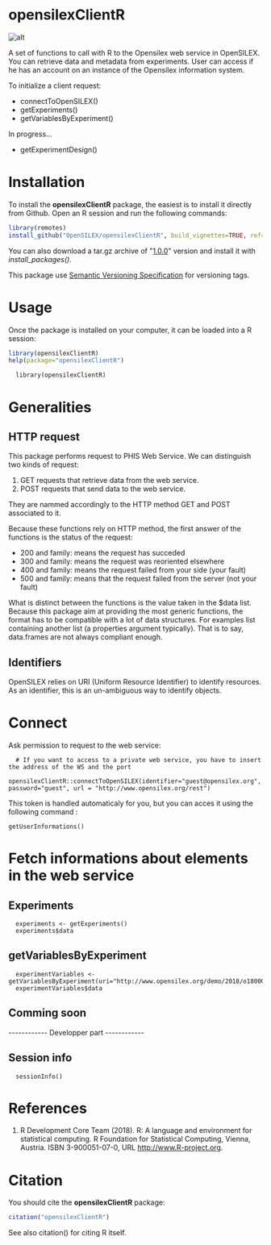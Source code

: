 # opensilexClientR

 ![alt](https://shields.io/badge/R%20tested%20versions-3.4%20--%204.0.2-blue)

A set of functions to call with R to the Opensilex web service in OpenSILEX. You can retrieve data and metadata from experiments. User can access if he has an account on an instance of the Opensilex information system.

To initialize a client request:

- connectToOpenSILEX()
- getExperiments()
- getVariablesByExperiment()

In progress...
- getExperimentDesign()

 
# Installation

To install the **opensilexClientR** package, the easiest is to install it directly from Github. Open an R session and run the following commands:

```R
library(remotes)
install_github("OpenSILEX/opensilexClientR", build_vignettes=TRUE, ref="1.0.0")
```

You can also download a tar.gz archive of "[1.0.0](https://github.com/OpenSILEX/opensilexClientR/tree/1.0.0)" version and install it with _install_packages()_.

This package use [Semantic Versioning Specification](https://semver.org/) for versioning tags.

# Usage

Once the package is installed on your computer, it can be loaded into a R session:

```R
library(opensilexClientR)
help(package="opensilexClientR")
```

```{r library, echo=TRUE,message=FALSE, warning=FALSE}
  library(opensilexClientR)
```

# Generalities

## HTTP request
This package performs request to PHIS Web Service. We can distinguish two kinds of request:  
1.  GET requests that retrieve data from the web service.  
2.  POST requests that send data to the web service.  

They are nammed accordingly to the HTTP method GET and POST associated to it.

Because these functions rely on HTTP method, the first answer of the functions is the status of the request:  
- 200 and family: means the request has succeded  
- 300 and family: means the request was reoriented elsewhere  
- 400 and family: means the request failed from your side (your fault)  
- 500 and family: means that the request failed from the server (not your fault)  
  
What is distinct between the functions is the value taken in the $data list.  
Because this package aim at providing the most generic functions, the format has to be compatible with a lot of data structures. For examples list containing another list (a properties argument typically). That is to say, data.frames are not always compliant enough.

## Identifiers

OpenSILEX relies on URI (Uniform Resource Identifier) to identify resources. As an identifier, this is an un-ambiguous way to identify objects.  

<!-- When collecting data through the `getData` function, you will need to retrieve metadata of the variables through the `getVariables2` function if you want the label, unit and method used to create those data. -->

# Connect

Ask permission to request to the web service:

```{r connect}
  # If you want to access to a private web service, you have to insert the address of the WS and the port
 opensilexClientR::connectToOpenSILEX(identifier="guest@opensilex.org", password="guest", url = "http://www.opensilex.org/rest")
```

This token is handled automaticaly for you, but you can acces it using the following command :

```{r get user info}
getUserInformations()
```

# Fetch informations about elements in the web service

## Experiments

```{r getExperiments}
  experiments <- getExperiments()
  experiments$data
```

## getVariablesByExperiment

```{r getVariablesByExperiment}
  experimentVariables <- getVariablesByExperiment(uri="http://www.opensilex.org/demo/2018/o18000076")
  experimentVariables$data
```

## Comming soon

<!-- ##  ExperimentDesign

```{r getExperimentDesign}
  getExperimentDesign( uri="http://www.opensilex.org/demo/2018/o18000076")
``` -->

 ------------ Developper part  ------------  
 
## Session info

```{r session,echo=FALSE}
  sessionInfo()
```

# References
1. R Development Core Team (2018). R: A language and environment for statistical computing. R Foundation for
      Statistical Computing, Vienna, Austria. ISBN 3-900051-07-0, URL http://www.R-project.org.

# Citation

You should cite the **opensilexClientR** package:

```R
citation("opensilexClientR")
```

See also citation() for citing R itself.
